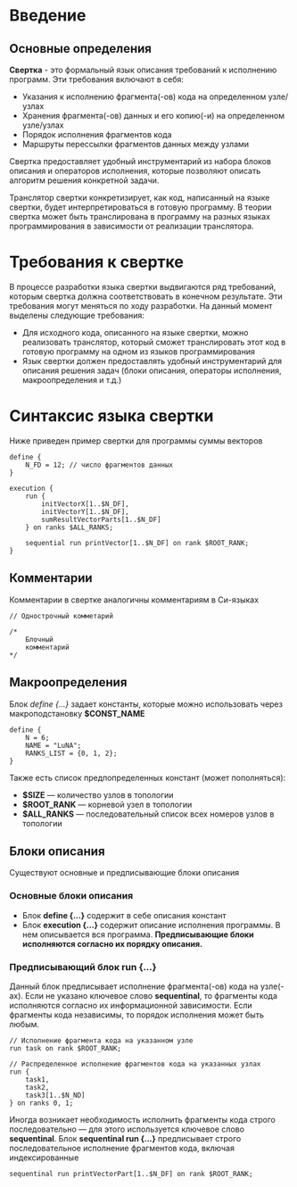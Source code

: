 # Введение

## Основные определения

**Свертка** - это формальный язык описания требований к исполнению программ. Эти требования включают в себя:

- Указания к исполнению фрагмента(-ов) кода на определенном узле/узлах
- Хранения фрагмента(-ов) данных и его копию(-и) на определенном узле/узлах
- Порядок исполнения фрагментов кода
- Маршруты перессылки фрагментов данных между узлами

Свертка предоставляет удобный инструментарий из набора блоков описания и операторов исполнения, которые позволяют описать алгоритм решения конкретной задачи. 

Транслятор свертки конкретизирует, как код, написанный на языке свертки, будет интерпретироваться в готовую программу. В теории свертка может быть транслирована в программу на разных языках программирования в зависимости от реализации транслятора.

# Требования к свертке

В процессе разработки языка свертки выдвигаются ряд требований, которым свертка должна соответствовать в конечном результате. Эти требования могут меняться по ходу разработки. На данный момент выделены следующие требования:

- Для исходного кода, описанного на языке свертки, можно реализовать транслятор, который сможет транслировать этот код в готовую программу на одном из языков программирования
- Язык свертки должен предоставлять удобный инструментарий для описания решения задач (блоки описания, операторы исполнения, макроопределения и т.д.) 

# Синтаксис языка свертки

Ниже приведен пример свертки для программы суммы векторов
```
define {
    N_FD = 12; // число фрагментов данных
}

execution {
    run {
        initVectorX[1..$N_DF],
        initVectorY[1..$N_DF],
        sumResultVectorParts[1..$N_DF]
    } on ranks $ALL_RANKS;

    sequential run printVector[1..$N_DF] on rank $ROOT_RANK;
}
```

## Комментарии

Комментарии в свертке аналогичны комментариям в Си-языках

```
// Однострочный комметарий

/*
    Блочный
    комментарий
*/
```

## Макроопределения

Блок *define {...}* задает константы, которые можно использовать через макроподстановку **$CONST_NAME**

```
define {
    N = 6;
    NAME = "LuNA";
    RANKS_LIST = {0, 1, 2};
}
```

Также есть список предпопределенных констант (может пополняться):
- **$SIZE** — количество узлов в топологии
- **$ROOT_RANK** — корневой узел в топологии
- **$ALL_RANKS** — последовательный список всех номеров узлов в топологии

## Блоки описания
Существуют основные и предписывающие блоки описания

### Основные блоки описания
- Блок **define {...}** содержит в себе описания констант
- Блок **execution {...}** содержит описание исполнения программы. В нем описывается вся программа. **Предписывающие блоки исполняются согласно их порядку описания.**

### Предписывающий блок **run {...}**

Данный блок предписывает исполнение фрагмента(-ов) кода на узле(-ах). Если не указано ключевое слово **sequentinal**, то фрагменты кода исполняются согласно их информационной зависимости. Если фрагменты кода независимы, то порядок исполнения может быть любым.

```
// Исполнение фрагмента кода на указанном узле
run task on rank $ROOT_RANK;

// Распределенное исполнение фрагментов кода на указанных узлах
run {
    task1,
    task2,
    task3[1..$N_ND]
} on ranks 0, 1;
```

Иногда возникает необходимость исполнить фрагменты кода строго последовательно — для этого используется ключевое слово **sequentinal**. Блок **sequentinal run {...}** предписывает строго последовательное исполнение фрагментов кода, включая индексированные

```
sequentinal run printVectorPart[1..$N_DF] on rank $ROOT_RANK;
```

